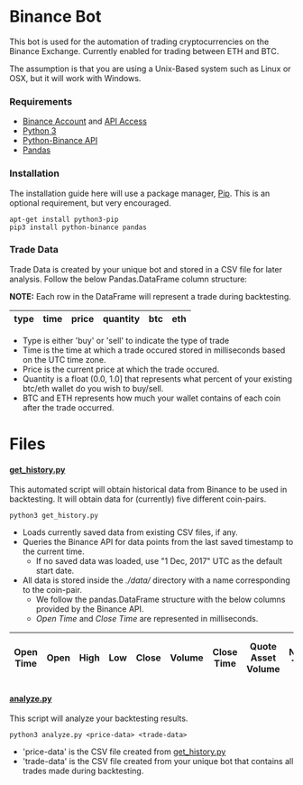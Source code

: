 # Binance Bot

This bot is used for the automation of trading cryptocurrencies on the Binance Exchange. Currently enabled for trading between ETH and BTC.

The assumption is that you are using a Unix-Based system such as Linux or OSX, but it will work with Windows.

### Requirements

- [Binance Account](https://www.binance.com/register.html) and [API Access](https://www.binance.com/userCenter/createApi.html)
- [Python 3](https://www.python.org/downloads/)
- [Python-Binance API](https://github.com/sammchardy/python-binance)
- [Pandas](https://pandas.pydata.org)

### Installation

The installation guide here will use a package manager, [Pip](https://pip.pypa.io/en/stable/). This is an optional requirement, but very encouraged.

```
apt-get install python3-pip
pip3 install python-binance pandas
```

### Trade Data

Trade Data is created by your unique bot and stored in a CSV file for later analysis. Follow the below Pandas.DataFrame column structure:

**NOTE:** Each row in the DataFrame will represent a trade during backtesting.

| type | time | price | quantity | btc | eth |
| ---- | -----| ----- | -------- | --- | --- |

- Type is either 'buy' or 'sell' to indicate the type of trade
- Time is the time at which a trade occured stored in milliseconds based on the UTC time zone.
- Price is the current price at which the trade occured.
- Quantity is a float (0.0, 1.0] that represents what percent of your existing btc/eth wallet do you wish to buy/sell.
- BTC and ETH represents how much your wallet contains of each coin after the trade occurred.

# Files

#### [get_history.py](https://github.com/AlecMasterson/binance-bot/blob/master/get_history.py)
This automated script will obtain historical data from Binance to be used in backtesting. It will obtain data for (currently) five different coin-pairs.
```
python3 get_history.py
```
- Loads currently saved data from existing CSV files, if any.
- Queries the Binance API for data points from the last saved timestamp to the current time.
  - If no saved data was loaded, use "1 Dec, 2017" UTC as the default start date.
- All data is stored inside the *./data/* directory with a name corresponding to the coin-pair.
  - We follow the pandas.DataFrame structure with the below columns provided by the Binance API.
  - *Open Time* and *Close Time* are represented in milliseconds.

| Open Time | Open | High | Low | Close | Volume | Close Time | Quote Asset Volume | Number Trades | Taker Base Asset Volume | Take Quote Asset Volume | Ignore |
| --------- | ----| ----- | --- | ----- | ------ | ---------- | ------------------ | ------------- | ----------------------- | ----------------------- | ------ |

#### [analyze.py](https://github.com/AlecMasterson/binance-bot/blob/master/analyze.py)
This script will analyze your backtesting results.
```
python3 analyze.py <price-data> <trade-data>
```
- 'price-data' is the CSV file created from [get_history.py](https://github.com/AlecMasterson/binance-bot/blob/master/get_history.py)
- 'trade-data' is the CSV file created from your unique bot that contains all trades made during backtesting.